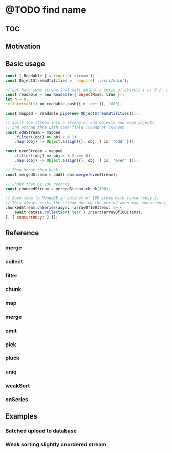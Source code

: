 # @TODO find name

## TOC

## Motivation

## Basic usage

```javascript
const { Readable } = require('stream');
const ObjectStreamUtilities =  require('../src/main');

// Let have some stream that will output a serie of objects { n: 0 }, { n: 1 }, { n: 2 }, { n: 3 }, ...
const readable = new Readable({ objectMode: true });
let n = 0;
setInterval(() => readable.push({ n: n++ }), 1000);

const mapped = readable.pipe(new ObjectStreamUtilities());

// Split the stream into a stream of odd objects and even objects
// and extend them with some field is=odd or is=even
const oddStream = mapped
    .filter((obj) => obj.x % 2)
    .map((obj) => Object.assign({}, obj, { is: 'odd' }));

const evenStream = mapped
    .filter((obj) => obj.x % 2 === 0)
    .map((obj) => Object.assign({}, obj, { is: 'even' }));

// Then merge them back.
const mergedStream = oddStream.merge(evenStream);

// Chunk them by 100 records.
const chunkedStream = mergedStream.chunk(100);

// Save them to MongoDB in batches of 100 items with concurrency 2.
// This always corks the stream during the period when max concurrency is reached.
chunkedStream.onSeries(async (arrayOf100Items) => {
    await datase.collection('test').insert(arrayOf100Items);
}, { concurrency: 2 });

```

## Reference

### merge

### collect

### filter

### chunk

### map

### merge

### omit

### pick

### pluck

### uniq

### weakSort

### onSeries

## Examples

### Batched upload to database



### Weak sorting slightly unordered stream
